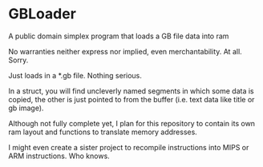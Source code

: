 # GBLoader
A public domain simplex program that loads a GB file data into ram

No warranties neither express nor implied, even merchantability. At all. Sorry.

Just loads in a *.gb file. Nothing serious.

In a struct, you will find uncleverly named segments in which some data is copied,
the other is just pointed to from the buffer (i.e. text data like title or gb image).

Although not fully complete yet, I plan for this repository to contain its own ram layout and functions to translate memory addresses.

I might even create a sister project to recompile instructions into MIPS or ARM instructions. Who knows.
